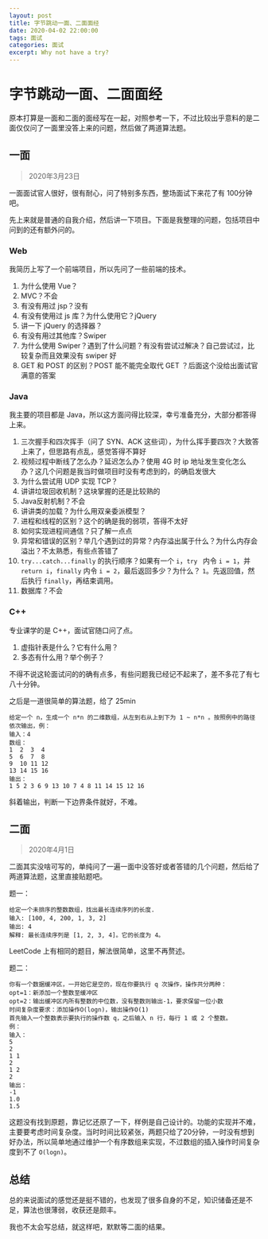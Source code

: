```yaml
---
layout: post
title: 字节跳动一面、二面面经
date: 2020-04-02 22:00:00
tags: 面试
categories: 面试
excerpt: Why not have a try?
---
```


# 字节跳动一面、二面面经

原本打算是一面和二面的面经写在一起，对照参考一下，不过比较出乎意料的是二面仅仅问了一面里没答上来的问题，然后做了两道算法题。

## 一面

> 2020年3月23日

一面面试官人很好，很有耐心，问了特别多东西，整场面试下来花了有 100分钟吧。

先上来就是普通的自我介绍，然后讲一下项目。下面是我整理的问题，包括项目中问到的还有额外问的。

### Web

我简历上写了一个前端项目，所以先问了一些前端的技术。

1. 为什么使用 Vue？
2. MVC？不会
3. 有没有用过 jsp？没有
4. 有没有使用过 js 库？为什么使用它？jQuery
5. 讲一下 jQuery 的选择器？
6. 有没有用过其他库？Swiper
7. 为什么使用 Swiper？遇到了什么问题？有没有尝试过解决？自己尝试过，比较复杂而且效果没有 swiper 好
8. GET 和 POST 的区别？POST 能不能完全取代 GET ？后面这个没给出面试官满意的答案

### Java

我主要的项目都是 Java，所以这方面问得比较深，幸亏准备充分，大部分都答得上来。

1. 三次握手和四次挥手（问了 SYN、ACK 这些词），为什么挥手要四次？大致答上来了，但思路有点乱，感觉答得不算好
2. 视频过程中断线了怎么办？延迟怎么办？使用 4G 时 ip 地址发生变化怎么办？这几个问题是我当时做项目时没有考虑到的，的确启发很大
3. 为什么尝试用 UDP 实现 TCP？
4. 讲讲垃圾回收机制？这块掌握的还是比较熟的
5. Java反射机制？不会
6. 讲讲类的加载？为什么用双亲委派模型？
7. 进程和线程的区别？这个的确是我的弱项，答得不太好
8. 如何实现进程间通信？只了解一点点
9. 异常和错误的区别？举几个遇到过的异常？内存溢出属于什么？为什么内存会溢出？不太熟悉，有些点答错了
10. `try...catch...finally` 的执行顺序？如果有一个 `i`，`try ` 内令 `i = 1`，并 `return i`，`finally` 内令 `i = 2`，最后返回多少？为什么？ `1`。先返回值，然后执行 `finally`，再结束调用。
11. 数据库？不会

### C++

专业课学的是 C++，面试官随口问了点。

1. 虚指针表是什么？它有什么用？
2. 多态有什么用？举个例子？



不得不说这轮面试问的的确有点多，有些问题我已经记不起来了，差不多花了有七八十分钟。

之后是一道很简单的算法题，给了 25min

```
给定一个 n，生成一个 n*n 的二维数组，从左到右从上到下为 1 ~ n*n 。按照例中的路径依次输出，例：
输入：4
数组：
1  2  3  4
5  6  7  8
9  10 11 12
13 14 15 16
输出：
1 5 2 3 6 9 13 10 7 4 8 11 14 15 12 16
```

斜着输出，判断一下边界条件就好，不难。

## 二面

> 2020年4月1日

二面其实没啥可写的，单纯问了一遍一面中没答好或者答错的几个问题，然后给了两道算法题，这里直接贴题吧。

题一：

```
给定一个未排序的整数数组，找出最长连续序列的长度.
输入: [100, 4, 200, 1, 3, 2]
输出: 4
解释: 最长连续序列是 [1, 2, 3, 4]。它的长度为 4。
```

LeetCode 上有相同的题目，解法很简单，这里不再赘述。

题二：

```
你有一个数据缓冲区，一开始它是空的，现在你要执行 q 次操作，操作共分两种：
opt=1：新添加一个整数至缓冲区
opt=2：输出缓冲区内所有整数的中位数，没有整数则输出-1，要求保留一位小数
时间复杂度要求：添加操作O(logn)，输出操作O(1)
首先输入一个整数表示要执行的操作数 q，之后输入 n 行，每行 1 或 2 个整数。
例：
输入：
5
2
1 1
2
1 2
2
输出：
-1
1.0
1.5
```

这题没有找到原题，靠记忆还原了一下，样例是自己设计的。功能的实现并不难，主要要考虑时间复杂度。当时时间比较紧张，两题只给了20分钟，一时没有想到好办法，所以简单地通过维护一个有序数组来实现，不过数组的插入操作时间复杂度到不了 `O(logn)`。

## 总结

总的来说面试的感觉还是挺不错的，也发现了很多自身的不足，知识储备还是不足，算法也很薄弱，收获还是颇丰。

我也不太会写总结，就这样吧，默默等二面的结果。